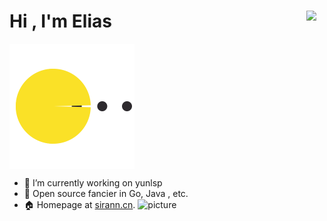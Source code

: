 <h1>Hi <img src="https://github.com/TheDudeThatCode/TheDudeThatCode/blob/master/Assets/Hi.gif" width="29px" align="right">, I'm Elias</h1> 

<img align="center" src="https://raw.githubusercontent.com/Aniket965/Aniket965/master/pacman.svg?sanitize=true" width="200" height="200">

<!--[![Top Langs](https://github-readme-stats.vercel.app/api/top-langs/?username=eliasyaoyc&hide=html)](https://github.com/anuraghazra/github-readme-stats)-->

- 🔭 I’m currently working on yunlsp
- 🌱 Open source fancier in Go, Java , etc.
- 🏠 Homepage at [sirann.cn](https://eliasyaoyc.github.io/).
![picture](https://raw.githubusercontent.com/saadeghi/saadeghi/master/dino.gif)

<!--
**eliasyaoyc/eliasyaoyc** is a ✨ _special_ ✨ repository because its `README.md` (this file) appears on your GitHub profile.
[![eliasyaoyc's github stats](https://github-readme-stats.vercel.app/api?username=eliasyaoyc)](https://github.com/eliasyaoyc)
Here are some ideas to get you started:

- 🔭 I’m currently working on ...
- 🌱 I’m currently learning ...
- 👯 I’m looking to collaborate on ...
- 🤔 I’m looking for help with ...
- 💬 Ask me about ...
- 📫 How to reach me: ...
- 😄 Pronouns: ...
- ⚡ Fun fact: ...
-->
